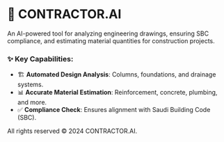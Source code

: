 # 🚧 CONTRACTOR.AI

An AI-powered tool for analyzing engineering drawings, ensuring SBC compliance, and estimating material quantities for construction projects.

### ✨ Key Capabilities:
- 🏗️ **Automated Design Analysis**: Columns, foundations, and drainage systems.
- 📊 **Accurate Material Estimation**: Reinforcement, concrete, plumbing, and more.
- ✅ **Compliance Check**: Ensures alignment with Saudi Building Code (SBC).

All rights reserved © 2024 CONTRACTOR.AI.
